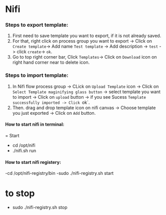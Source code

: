 # Nifi

### Steps to export template:
1. First need to save template you want to export, if it is not already saved. 
2. For that, right click on process group you want to export -> Click on `Create template`-> Add name `Test template` -> Add description -> `test` -> click `create`-> `ok`.
3. Go to top right corner bar, Click `Templates`-> Click on `Download` icon on right hand corner near to delete icon.

### Steps to import template:
1. In Nifi flow process group -> CLick on `Upload Template` icon -> Click on `Select Template maginifying glass button` -> select template you want to import -> Click on `upload` button -> if you see Sucess `Template successfully imported -> Click `ok`.
2. Then. drag and drop template icon on nifi canvas -> Choose template you just exported -> Click on `Add` button.

#### How to start nifi in terminal:
= Start
- cd /opt/nifi
- ./nifi.sh run

#### How to start nifi registery:
-cd /opt/nifi-registry/bin
-sudo ./nifi-registry.sh start
# to stop 
- sudo ./nifi-registry.sh stop
